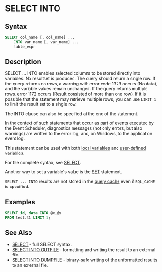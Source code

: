 # SELECT INTO

## Syntax

```sql
SELECT col_name [, col_name] ...
    INTO var_name [, var_name] ...
    table_expr
```

## Description

SELECT ... INTO enables selected columns to be stored directly
into variables. No resultset is produced. The query should return a single row. If the query
returns no rows, a warning with error code 1329 occurs (No data), and
the variable values remain unchanged. If the query returns multiple
rows, error 1172 occurs (Result consisted of more than one row). If it
is possible that the statement may retrieve multiple rows, you can use
`LIMIT 1` to limit the result set to a single row.

The INTO clause can also be specified at the end of the statement.

In the context of such statements that occur as part of events
executed by the Event Scheduler, diagnostics messages (not only
errors, but also warnings) are written to the error log, and, on
Windows, to the application event log.

This statement can be used with both [local variables](/programming-customizing-mariadb/programmatic-compound-statements/declare-variable) and [user-defined variables](/sql-statements-structure/sql-language-structure/user-defined-variables).

For the complete syntax, see [SELECT](/sql-statements-structure/sql-statements/data-manipulation/selecting-data/select).

Another way to set a variable's value is the [SET](/programming-customizing-mariadb/programmatic-compound-statements/set-variable) statement.

`SELECT ... INTO` results are not stored in the [query cache](/replication/optimization-and-tuning/buffers-caches-and-threads/query-cache) even if `SQL_CACHE` is specified.

## Examples

```sql
SELECT id, data INTO @x,@y 
FROM test.t1 LIMIT 1;
```

## See Also

- [SELECT](/sql-statements-structure/sql-statements/data-manipulation/selecting-data/select) - full SELECT syntax.
- [SELECT INTO OUTFILE](/sql-statements-structure/sql-statements/data-manipulation/selecting-data/select-into-outfile) - formatting and writing the result to an external file.
- [SELECT INTO DUMPFILE](/sql-statements-structure/sql-statements/data-manipulation/selecting-data/select-into-dumpfile) - binary-safe writing of the unformatted results to an external file.